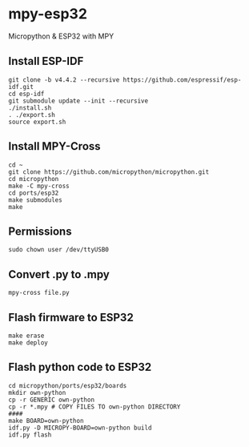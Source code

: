 # mpy-esp32
 Micropython & ESP32 with MPY


## Install ESP-IDF
```
git clone -b v4.4.2 --recursive https://github.com/espressif/esp-idf.git
cd esp-idf
git submodule update --init --recursive
./install.sh
. ./export.sh
source export.sh
```

## Install MPY-Cross
```
cd ~
git clone https://github.com/micropython/micropython.git
cd micropython
make -C mpy-cross
cd ports/esp32
make submodules
make
```

## Permissions
```
sudo chown user /dev/ttyUSB0
```

## Convert .py to .mpy
```
mpy-cross file.py
```

## Flash firmware to ESP32
```
make erase
make deploy
```

## Flash python code to ESP32
```
cd micropython/ports/esp32/boards
mkdir own-python
cp -r GENERIC own-python
cp -r *.mpy # COPY FILES TO own-python DIRECTORY
####
make BOARD=own-python
idf.py -D MICROPY-BOARD=own-python build
idf.py flash
```